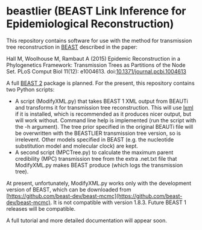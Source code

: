 beastlier (BEAST Link Inference for Epidemiological Reconstruction)
========

This repository contains software for use with the method for transmission tree reconstruction in [BEAST](http://beast.bio.ed.ac.uk/) described in the paper:

Hall M, Woolhouse M, Rambaut A (2015) Epidemic Reconstruction in a Phylogenetics Framework: Transmission Trees as Partitions of the Node Set. PLoS Comput Biol 11(12): e1004613. doi:[10.1371/journal.pcbi.1004613](http://dx.doi.org/10.1371/journal.pcbi.1004613)

A full [BEAST 2](http://beast2.org/) package is planned. For the present, this repository contains two Python scripts:

* A script (ModifyXML.py) that takes BEAST 1 XML output from BEAUTi and transforms it for transmission tree reconstruction. This will use [lxml](http://lxml.de/) if it is installed, which is recommended as it produces nicer output, but will work without. Command line help is implemented (run the script with the -h argument). The tree prior specified in the original BEAUTi file will be overwritten with the BEASTLIER transmission tree version, so is irrelevent. Other models specified in BEAST (e.g. the nucleotide substitution model and molecular clock) are kept.
* A second script (MPCTree.py) to calculate the maximum parent credibility (MPC) transmission tree from the extra .net.txt file that ModifyXML.py makes BEAST produce (which logs the transmission tree).

At present, unfortunately, ModifyXML.py works only with the development version of BEAST, which can be downloaded from [https://github.com/beast-dev/beast-mcmc](https://github.com/beast-dev/beast-mcmc). It is not compatible with version 1.8.3. Future BEAST 1 releases will be compatible.

A full tutorial and more detailed documentation will appear soon.

